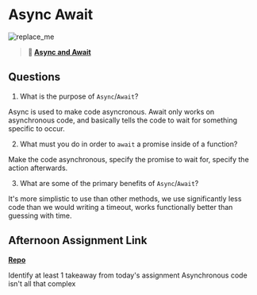 # Async Await

![replace_me](https://codeworks.blob.core.windows.net/public/assets/img/illustrations/placeholder.svg)

> **📖 [Async and Await](https://codeworksacademy.com/fs-student-guide/resources/wk4/03-Async-Await)**

## Questions

1. What is the purpose of `Async`/`Await`?


Async is used to make code asyncronous. Await only works on asynchronous code, and basically tells the code to wait for something specific to occur.

2. What must you do in order to  `await` a promise inside of a function?


Make the code asynchronous, specify the promise to wait for, specify the action afterwards.

3. What are some of the primary benefits of `Async`/`Await`?

It's more simplistic to use than other methods, we use significantly less code than we would writing a timeout, works functionally better than guessing with time.

## Afternoon Assignment Link

**[Repo](https://github.com/DonlynFGI/Pokedex)**

Identify at least 1 takeaway from today's assignment
Asynchronous code isn't all that complex